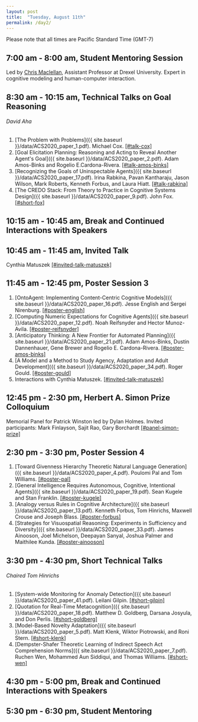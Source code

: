 ```yaml
---
layout: post
title:  "Tuesday, August 11th"
permalink: /day2/
---
```


Please note that all times are Pacific Standard Time (GMT-7)

7:00 am - 8:00 am, Student Mentoring Session
----
Led by [Chris Maclellan](https://chrismaclellan.com), Assistant Professor at Drexel University. Expert in cognitive modeling and human-computer interaction.

8:30 am - 10:15 am, Technical Talks on Goal Reasoning
----
###### David Aha

1. [The Problem with Problems]({{ site.baseurl }}/data/ACS2020_paper_1.pdf). Michael Cox. [[#talk-cox]](https://acs-2020.slack.com/archives/C018CQXN15Z)
2. [Goal Elicitation Planning: Reasoning and Acting to Reveal Another Agent's Goal]({{ site.baseurl }}/data/ACS2020_paper_2.pdf). Adam Amos-Binks and Rogelio E.Cardona-Rivera. [[#talk-amos-binks]](https://acs-2020.slack.com/archives/C0185STBU94)
3. [Recognizing the Goals of Uninspectable Agents]({{ site.baseurl }}/data/ACS2020_paper_17.pdf). Irina Rabkina, Pavan Kantharaju, Jason Wilson, Mark Roberts, Kenneth Forbus, and Laura Hiatt. [[#talk-rabkina]](https://acs-2020.slack.com/archives/C018CQYAV27)
4. [The CREDO Stack: From Theory to Practice in Cognitive Systems Design]({{ site.baseurl }}/data/ACS2020_paper_9.pdf). John Fox. [[#short-fox]](https://acs-2020.slack.com/archives/C018B7YTL3X)

10:15 am - 10:45 am, Break and Continued Interactions with Speakers
----

10:45 am - 11:45 am, Invited Talk
----
Cynthia Matuszek [[#invited-talk-matuszek]](https://acs-2020.slack.com/archives/C018JQGUX6G)

11:45 am - 12:45 pm, Poster Session 3
----

1. [OntoAgent: Implementing Content-Centric Cognitive Models]({{ site.baseurl }}/data/ACS2020_paper_16.pdf). Jesse English and Sergei Nirenburg. [[#poster-english]](https://acs-2020.slack.com/archives/C018CR1M69H)
2. [Computing Numeric Expectations for Cognitive Agents]({{ site.baseurl }}/data/ACS2020_paper_12.pdf). Noah Reifsnyder and Hector Munoz-Avila. [[#poster-reifsnyder]](https://acs-2020.slack.com/archives/C018B7TU42H)
3. [Anticipatory Thinking: A New Frontier for Automated Planning]({{ site.baseurl }}/data/ACS2020_paper_21.pdf). Adam Amos-Binks, Dustin Dannenhauer, Gene Brewer and Rogelio E. Cardona-Rivera. [[#poster-amos-binks]](https://acs-2020.slack.com/archives/C017XNAAJT1)
4. [A Model and a Method to Study Agency, Adaptation and Adult Development]({{ site.baseurl }}/data/ACS2020_paper_34.pdf). Roger Gould. [[#poster-gould]](https://acs-2020.slack.com/archives/C018R7ZUZS5)
5. Interactions with Cynthia Matuszek.  [[#invited-talk-matuszek]](https://acs-2020.slack.com/archives/C018JQGUX6G)

12:45 pm - 2:30 pm, Herbert A. Simon Prize Colloquium
----
Memorial Panel for Patrick Winston led by Dylan Holmes. Invited participants: Mark Finlayson, Sajit Rao, Gary Borchardt [[#panel-simon-prize]](https://acs-2020.slack.com/archives/C018CK13HEW)

2:30 pm - 3:30 pm, Poster Session 4
----
1. [Toward Givenness Hierarchy Theoretic Natural Language Generation]({{ site.baseurl }}/data/ACS2020_paper_4.pdf). Poulomi Pal and Tom Williams. [[#poster-pal]](https://acs-2020.slack.com/archives/C018CR47ZNX)
2. [General Intelligence Requires Autonomous, Cognitive, Intentional Agents]({{ site.baseurl }}/data/ACS2020_paper_19.pdf). Sean Kugele and Stan Franklin. [[#poster-kugele]](https://acs-2020.slack.com/archives/C017XSMSB0F)
3. [Analogy versus Rules in Cognitive Architecture]({{ site.baseurl }}/data/ACS2020_paper_13.pdf). Kenneth Forbus, Tom Hinrichs, Maxwell Crouse and Joseph Blass. [[#poster-forbus]](https://acs-2020.slack.com/archives/C017XSN342K)
4. [Strategies for Visuospatial Reasoning: Experiments in Sufficiency and Diversity]({{ site.baseurl }}/data/ACS2020_paper_33.pdf). James Ainooson, Joel Michelson, Deepayan Sanyal, Joshua Palmer and Maithilee Kunda. [[#poster-ainooson]](https://acs-2020.slack.com/archives/C018CR4T9C3)

3:30 pm - 4:30 pm, Short Technical Talks
----
###### Chaired Tom Hinrichs

1. [System-wide Monitoring for Anomaly Detection]({{ site.baseurl }}/data/ACS2020_paper_41.pdf). Leilani Gilpin. [[#short-gilpin]](https://acs-2020.slack.com/archives/C018CK3E1AN)
2. [Quotation for Real-Time Metacognition]({{ site.baseurl }}/data/ACS2020_paper_18.pdf). Matthew D. Goldberg, Darsana Josyula, and Don Perlis. [[#short-goldberg]](https://acs-2020.slack.com/archives/C018CK3V37U)
3. [Model-Based Novelty Adaptation]({{ site.baseurl }}/data/ACS2020_paper_5.pdf). Matt Klenk, Wiktor Piotrowski, and Roni Stern. [[#short-klenk]](https://acs-2020.slack.com/archives/C017XSQ1SG7)
4. [Dempster-Shafer Theoretic Learning of Indirect Speech Act Comprehension Norms]({{ site.baseurl }}/data/ACS2020_paper_7.pdf). Ruchen Wen, Mohammed Aun Siddiqui, and Thomas Williams. [[#short-wen]](https://acs-2020.slack.com/archives/C018CK472JE)

4:30 pm - 5:00 pm, Break and Continued Interactions with Speakers
----

5:30 pm - 6:30 pm, Student Mentoring
----

